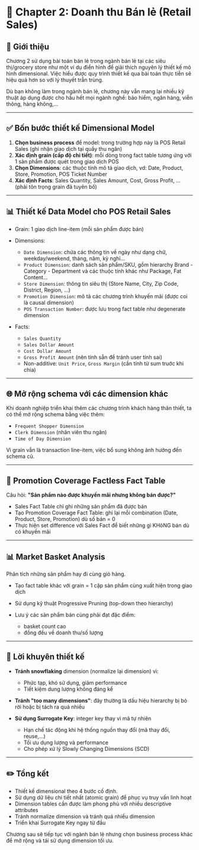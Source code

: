 # 🏦 Chapter 2: Doanh thu Bán lẻ (Retail Sales)

## 🔄 Giới thiệu

Chương 2 sử dụng bài toán bán lẻ trong ngành bán lẻ tại các siêu thị/grocery store như một ví dụ điển hình để giải thích nguyên lý thiết kế mô hình dimensional. Việc hiểu được quy trình thiết kế qua bài toán thực tiễn sẽ hiệu quả hơn so với lý thuyết trẫn trùng.

Dù bạn không làm trong ngành bán lẻ, chương này vẫn mang lại nhiều kỹ thuật áp dụng được cho hầu hết mọi ngành nghề: bảo hiểm, ngân hàng, viễn thông, hàng không,...

---

## ✅ Bốn bước thiết kế Dimensional Model

1. **Chọn business process** để model: trong trường hợp này là POS Retail Sales (ghi nhận giao dịch tại quầy thu ngân)
2. **Xác định grain (cấp độ chi tiết)**: mỗi dòng trong fact table tương ứng với 1 sản phẩm được quét trong giao dịch POS
3. **Chọn Dimensions**: các thuộc tính mô tả giao dịch, vd: Date, Product, Store, Promotion, POS Ticket Number
4. **Xác định Facts**: Sales Quantity, Sales Amount, Cost, Gross Profit, ... (phải tôn trọng grain đã tuyên bố)

---

## 📊 Thiết kế Data Model cho POS Retail Sales

* Grain: 1 giao dịch line-item (mỗi sản phẩm được bán)
* Dimensions:

  * `Date Dimension`: chứa các thông tin về ngày như dạng chữ, weekday/weekend, tháng, năm, kỳ nghỉ...
  * `Product Dimension`: danh sách sản phẩm/SKU, gồm hierarchy Brand - Category - Department và các thuộc tính khác như Package, Fat Content...
  * `Store Dimension`: thông tin siêu thị (Store Name, City, Zip Code, District, Region, ...)
  * `Promotion Dimension`: mô tả các chương trình khuyến mãi (được coi là causal dimension)
  * `POS Transaction Number`: được lưu trong fact table như degenerate dimension
* Facts:

  * `Sales Quantity`
  * `Sales Dollar Amount`
  * `Cost Dollar Amount`
  * `Gross Profit Amount` (nên tính sẵn để tránh user tính sai)
  * Non-additive: `Unit Price`, `Gross Margin` (cần tính từ sum truớc khi chia)

---

## 🌐 Mở rộng schema với các dimension khác

Khi doanh nghiệp triển khai thêm các chương trình khách hàng thân thiết, ta có thể mở rộng schema bằng việc thêm:

* `Frequent Shopper Dimension`
* `Clerk Dimension` (nhân viên thu ngân)
* `Time of Day Dimension`

Vì grain vẫn là transaction line-item, việc bổ sung không ảnh hưởng đến schema cũ.

---

## 📲 Promotion Coverage Factless Fact Table

Câu hỏi: **"Sản phẩm nào được khuyến mãi nhưng không bán được?"**

* Sales Fact Table chỉ ghi những sản phẩm đã được bán
* Tạo Promotion Coverage Fact Table: ghi lại mỗi combination (Date, Product, Store, Promotion) dù số bán = 0
* Thực hiện set difference với Sales Fact để biết những gì KHôNG bán dù có khuyến mãi

---

## 📊 Market Basket Analysis

Phân tích những sản phẩm hay đi cùng giỏ hàng.

* Tạo fact table khác với grain = 1 cặp sản phẩm cùng xuất hiện trong giao dịch
* Sử dụng kỹ thuật Progressive Pruning (top-down theo hierarchy)
* Lưu ý các sản phẩm bán cùng phải đạt đặc điểm:

  * basket count cao
  * đồng đều về doanh thu/số lượng

---

## 🔹 Lời khuyên thiết kế

* **Tránh snowflaking** dimension (normalize lại dimension) vì:

  * Phức tạp, khó sử dụng, giảm performance
  * Tiết kiệm dung lượng không đáng kể
* **Tránh "too many dimensions"**: đây thường là dấu hiệu hierarchy bị bỏ rời hoặc bị tách ra quá nhiều
* **Sử dụng Surrogate Key**: integer key thay vì mã tự nhiên

  * Hạn chế tác động khi hệ thống nguồn thay đổi (mã thay đổi, reuse,...)
  * Tối ưu dụng lượng và performance
  * Cho phép xử lý Slowly Changing Dimensions (SCD)

---

## ✏️ Tổng kết

* Thiết kế dimensional theo 4 bước cố định.
* Sử dụng dữ liệu chi tiết nhất (atomic grain) để phục vụ truy vấn linh hoạt
* Dimension tables cần được làm phong phù với nhiều descriptive attributes
* Tránh normalize dimension và tránh quá nhiều dimension
* Triển khai Surrogate Key ngay từ đầu

Chương sau sẽ tiếp tục với ngành bán lẻ nhưng chọn business process khác để mở rộng và tái sử dụng dimension tối ưu.